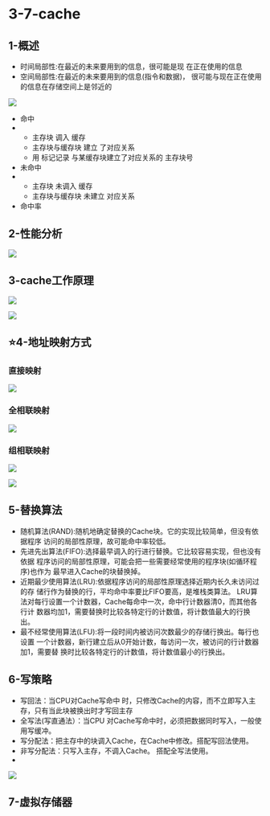 # 3-7-cache

## 1-概述

* 时间局部性:在最近的未来要用到的信息，很可能是现 在正在使用的信息 
* 空间局部性:在最近的未来要用到的信息\(指令和数据\)， 很可能与现在正在使用的信息在存储空间上是邻近的

![](../../.gitbook/assets/image%20%28119%29.png)



* 命中 
* * 主存块 调入 缓存 
  * 主存块与缓存块 建立 了对应关系 
  * 用 标记记录 与某缓存块建立了对应关系的 主存块号
* 未命中 
* * 主存块 未调入 缓存 
  * 主存块与缓存块 未建立 对应关系
* 命中率

## 2-性能分析

![](../../.gitbook/assets/image%20%28330%29.png)

## 3-cache工作原理

![](../../.gitbook/assets/image%20%2822%29.png)

![](../../.gitbook/assets/image%20%2838%29.png)

## ⭐️4-地址映射方式

### 直接映射

![](../../.gitbook/assets/image%20%28299%29.png)

### 全相联映射

![](../../.gitbook/assets/image%20%28265%29.png)

### 组相联映射

![](../../.gitbook/assets/image%20%2895%29.png)

![](../../.gitbook/assets/image%20%28176%29.png)



## 5-替换算法

*  随机算法\(RAND\):随机地确定替换的Cache块。它的实现比较简单，但没有依据程序 访问的局部性原理，故可能命中率较低。 
* 先进先出算法\(FIFO\):选择最早调入的行进行替换。它比较容易实现，但也没有依据 程序访问的局部性原理，可能会把一些需要经常使用的程序块\(如循环程序\)也作为 最早进入Cache的块替换掉。 
* 近期最少使用算法\(LRU\):依据程序访问的局部性原理选择近期内长久未访问过的存 储行作为替换的行，平均命中率要比FIFO要高，是堆栈类算法。 LRU算法对每行设置一个计数器，Cache每命中一次，命中行计数器清0，而其他各行计 数器均加1，需要替换时比较各特定行的计数值，将计数值最大的行换出。 
* 最不经常使用算法\(LFU\):将一段时间内被访问次数最少的存储行换出。每行也设置 一个计数器，新行建立后从0开始计数，每访问一次，被访问的行计数器加1，需要替 换时比较各特定行的计数值，将计数值最小的行换出。



## 6-写策略

* 写回法：当CPU对Cache写命中 时，只修改Cache的内容，而不立即写入主 存，只有当此块被换出时才写回主存
* 全写法\(写直通法）：当CPU 对Cache写命中时，必须把数据同时写入，一般使用写缓冲。
* 写分配法：把主存中的块调入Cache，在Cache中修改。搭配写回法使用。
* 非写分配法：只写入主存，不调入Cache。 搭配全写法使用。
* 
![](../../.gitbook/assets/image%20%28331%29.png)

## 7-虚拟存储器



